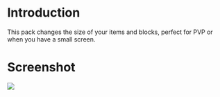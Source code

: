# Introduction
This pack changes the size of your items and blocks, perfect for PVP or when you have a small screen.  
# Screenshot
![](https://i.imgur.com/6dC3dbV.png)
